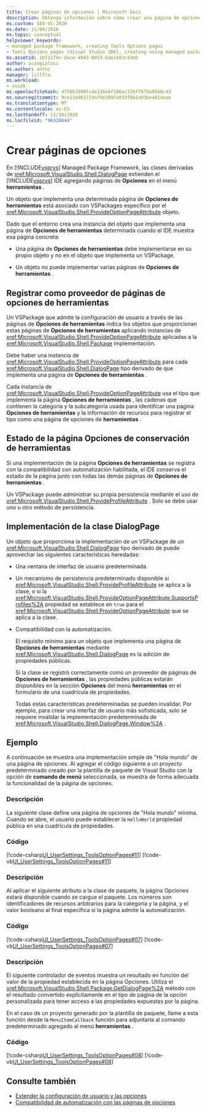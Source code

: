 ```yaml
---
title: Crear páginas de opciones | Microsoft Docs
description: Obtenga información sobre cómo crear una página de opciones en el menú herramientas de Visual Studio implementando una clase DialogPage desde el marco de trabajo de paquetes administrados.
ms.custom: SEO-VS-2020
ms.date: 11/04/2016
ms.topic: conceptual
helpviewer_keywords:
- managed package framework, creating Tools Options pages
- Tools Options pages [Visual Studio SDK], creating using managed package framework
ms.assetid: 1bf11fec-dece-4943-8053-6de1483c43eb
author: acangialosi
ms.author: anthc
manager: jillfra
ms.workload:
- vssdk
ms.openlocfilehash: 4759b3590fcde116e6f106ac326ff875e9566c43
ms.sourcegitcommit: 9ce13a961719afbb389fa033fbb1a93bea814aae
ms.translationtype: MT
ms.contentlocale: es-ES
ms.lasthandoff: 11/30/2020
ms.locfileid: "96328644"
---
```

# <a name="create-options-pages"></a>Crear páginas de opciones
En [!INCLUDE[vsprvs](../../code-quality/includes/vsprvs_md.md)] Managed Package Framework, las clases derivadas de <xref:Microsoft.VisualStudio.Shell.DialogPage> extienden el [!INCLUDE[vsprvs](../../code-quality/includes/vsprvs_md.md)] IDE agregando páginas de **Opciones** en el menú **herramientas** .

 Un objeto que implementa una determinada página de **Opciones de herramientas** está asociado con VSPackages específico por el <xref:Microsoft.VisualStudio.Shell.ProvideOptionPageAttribute> objeto.

 Dado que el entorno crea una instancia del objeto que implementa una página de **Opciones de herramientas** determinada cuando el IDE muestra esa página concreta:

- Una página de **Opciones de herramientas** debe implementarse en su propio objeto y no en el objeto que implementa un VSPackage.

- Un objeto no puede implementar varias páginas de **Opciones de herramientas** .

## <a name="register-as-a-tools-options-page-provider"></a>Registrar como proveedor de páginas de opciones de herramientas
 Un VSPackage que admite la configuración de usuario a través de las páginas de **Opciones de herramientas** indica los objetos que proporcionan estas páginas de **Opciones de herramientas** aplicando instancias de <xref:Microsoft.VisualStudio.Shell.ProvideOptionPageAttribute> aplicadas a la <xref:Microsoft.VisualStudio.Shell.Package> implementación.

 Debe haber una instancia de <xref:Microsoft.VisualStudio.Shell.ProvideOptionPageAttribute> para cada <xref:Microsoft.VisualStudio.Shell.DialogPage> tipo derivado de que implementa una página de **Opciones de herramientas** .

 Cada instancia de <xref:Microsoft.VisualStudio.Shell.ProvideOptionPageAttribute> usa el tipo que implementa la página **Opciones de herramientas** , las cadenas que contienen la categoría y la subcategoría usada para identificar una página **Opciones de herramientas** y la información de recursos para registrar el tipo como una página de opciones de **herramientas** .

## <a name="persist-tools-options-page-state"></a>Estado de la página Opciones de conservación de herramientas
 Si una implementación de la página **Opciones de herramientas** se registra con la compatibilidad con automatización habilitada, el IDE conserva el estado de la página junto con todas las demás páginas de **Opciones de herramientas** .

 Un VSPackage puede administrar su propia persistencia mediante el uso de <xref:Microsoft.VisualStudio.Shell.ProvideProfileAttribute> . Solo se debe usar uno u otro método de persistencia.

## <a name="implement-dialogpage-class"></a>Implementación de la clase DialogPage
 Un objeto que proporciona la implementación de un VSPackage de un <xref:Microsoft.VisualStudio.Shell.DialogPage> tipo derivado de puede aprovechar las siguientes características heredadas:

- Una ventana de interfaz de usuario predeterminada.

- Un mecanismo de persistencia predeterminado disponible si <xref:Microsoft.VisualStudio.Shell.ProvideProfileAttribute> se aplica a la clase, o si la <xref:Microsoft.VisualStudio.Shell.ProvideOptionPageAttribute.SupportsProfiles%2A> propiedad se establece en `true` para el <xref:Microsoft.VisualStudio.Shell.ProvideOptionPageAttribute> que se aplica a la clase.

- Compatibilidad con la automatización.

  El requisito mínimo para un objeto que implementa una página de **Opciones de herramientas** mediante <xref:Microsoft.VisualStudio.Shell.DialogPage> es la adición de propiedades públicas.

  Si la clase se registró correctamente como un proveedor de páginas de **Opciones de herramientas** , las propiedades públicas estarán disponibles en la sección **Opciones** del menú **herramientas** en el formulario de una cuadrícula de propiedades.

  Todas estas características predeterminadas se pueden invalidar. Por ejemplo, para crear una interfaz de usuario más sofisticada, solo se requiere invalidar la implementación predeterminada de <xref:Microsoft.VisualStudio.Shell.DialogPage.Window%2A> .

## <a name="example"></a>Ejemplo
 A continuación se muestra una implementación simple de "Hola mundo" de una página de opciones. Al agregar el código siguiente a un proyecto predeterminado creado por la plantilla de paquete de Visual Studio con la opción de **comando de menú** seleccionada, se muestra de forma adecuada la funcionalidad de la página de opciones.

### <a name="description"></a>Descripción
 La siguiente clase define una página de opciones de "Hola mundo" mínima. Cuando se abre, el usuario puede establecer la `HelloWorld` propiedad pública en una cuadrícula de propiedades.

### <a name="code"></a>Código
 [!code-csharp[UI_UserSettings_ToolsOptionPages#11](../../extensibility/internals/codesnippet/CSharp/creating-options-pages_1.cs)]
 [!code-vb[UI_UserSettings_ToolsOptionPages#11](../../extensibility/internals/codesnippet/VisualBasic/creating-options-pages_1.vb)]

### <a name="description"></a>Descripción
 Al aplicar el siguiente atributo a la clase de paquete, la página Opciones estará disponible cuando se cargue el paquete. Los números son identificadores de recursos arbitrarios para la categoría y la página, y el valor booleano al final especifica si la página admite la automatización.

### <a name="code"></a>Código
 [!code-csharp[UI_UserSettings_ToolsOptionPages#07](../../extensibility/internals/codesnippet/CSharp/creating-options-pages_2.cs)]
 [!code-vb[UI_UserSettings_ToolsOptionPages#07](../../extensibility/internals/codesnippet/VisualBasic/creating-options-pages_2.vb)]

### <a name="description"></a>Descripción
 El siguiente controlador de eventos muestra un resultado en función del valor de la propiedad establecida en la página Opciones. Utiliza el <xref:Microsoft.VisualStudio.Shell.Package.GetDialogPage%2A> método con el resultado convertido explícitamente en el tipo de página de la opción personalizada para tener acceso a las propiedades expuestas por la página.

 En el caso de un proyecto generado por la plantilla de paquete, llame a esta función desde la `MenuItemCallback` función para adjuntarla al comando predeterminado agregado al menú **herramientas** .

### <a name="code"></a>Código
 [!code-csharp[UI_UserSettings_ToolsOptionPages#08](../../extensibility/internals/codesnippet/CSharp/creating-options-pages_3.cs)]
 [!code-vb[UI_UserSettings_ToolsOptionPages#08](../../extensibility/internals/codesnippet/VisualBasic/creating-options-pages_3.vb)]

## <a name="see-also"></a>Consulte también
- [Extender la configuración de usuario y las opciones](../../extensibility/extending-user-settings-and-options.md)
- [Compatibilidad de automatización con las páginas de opciones](../../extensibility/internals/automation-support-for-options-pages.md)
